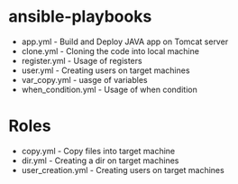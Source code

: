 # ansible-playbooks

- app.yml - Build and Deploy JAVA app on Tomcat server
- clone.yml - Cloning the code into local machine
- register.yml - Usage of registers
- user.yml - Creating users on target machines
- var_copy.yml - uasge of variables
- when_condition.yml - Usage of when condition


# Roles

- copy.yml - Copy files into target machine
- dir.yml - Creating a dir on target machines
- user_creation.yml - Creating users on target machines
